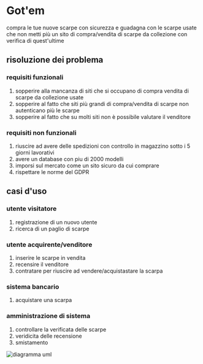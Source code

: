 # Got'em
 compra le tue nuove scarpe con sicurezza e guadagna con le scarpe usate che non metti più un sito di compra/vendita di scarpe da collezione con verifica di quest'ultime
## risoluzione dei problema
### requisiti funzionali 
1.  sopperire alla mancanza di siti che si occupano di compra vendita di scarpe da collezione usate
2.  sopperire al fatto che siti più grandi di compra/vendita di scarpe non autenticano più le scarpe   
3.  sopperire al fatto che su molti siti non è possibile valutare il venditore
### requisiti non funzionali 
1.  riuscire ad avere delle spedizioni con controllo in magazzino sotto i 5 giorni lavorativi  
2.  avere un database con piu di 2000 modelli  
3.  imporsi sul mercato come un sito sicuro da cui comprare
4.  rispettare le norme del GDPR
## casi d'uso
### utente visitatore
1. registrazione di un nuovo utente
2. ricerca di un paglio di scarpe
### utente acquirente/venditore 
1. inserire le scarpe in vendita 
2. recensire il venditore
3. contratare per riuscire ad vendere/acquistastare la scarpa
### sistema bancario 
1. acquistare una scarpa
### amministrazione di sistema 
1. controllare la verificata delle scarpe
2. veridicita delle recensione
3. smistamento

![diagramma uml](https://yuml.me/diagram/scruffy/usecase/[utente]-(registrazione),(registrazione)%3E(ricerca),(registrazione)%3E(inserisce),(registrazione)%3E(contratta),(acquista)%3C(inserisce),(acquista)%3C(contratta),[sistema%20bancario]%3C(acquista),[amministrazione%20di%20sistema]%3C(acquista),[amministrazione%20di%20sistema]%3E(%20controllo),[amministrazione%20di%20sistema]%3E(smistamento),(smistamento)%3E[utente],[utente]%3E(recensione),(recensione)%3E(veridicita),(veridicita)%3C[amministrazione%20di%20sistema])

